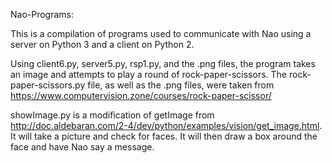 Nao-Programs:

This is a compilation of programs used to communicate with Nao using a server on Python 3 and a client on Python 2.

Using client6.py, server5.py, rsp1.py, and the .png files, the program takes an image and attempts to play a round of rock-paper-scissors.
The rock-paper-scissors.py file, as well as the .png files, were taken from https://www.computervision.zone/courses/rock-paper-scissor/

showImage.py is a modification of getImage from http://doc.aldebaran.com/2-4/dev/python/examples/vision/get_image.html.
It will take a picture and check for faces. It will then draw a box around the face and have Nao say a message.
